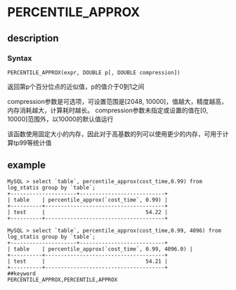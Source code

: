 # PERCENTILE_APPROX
## description
### Syntax

`PERCENTILE_APPROX(expr, DOUBLE p[, DOUBLE compression])`


返回第p个百分位点的近似值，p的值介于0到1之间

compression参数是可选项，可设置范围是[2048, 10000]，值越大，精度越高，内存消耗越大，计算耗时越长。
compression参数未指定或设置的值在[0, 10000]范围外，以10000的默认值运行

该函数使用固定大小的内存，因此对于高基数的列可以使用更少的内存，可用于计算tp99等统计值

## example
```
MySQL > select `table`, percentile_approx(cost_time,0.99) from log_statis group by `table`;
+---------------------+---------------------------+
| table    | percentile_approx(`cost_time`, 0.99) |
+----------+--------------------------------------+
| test     |                                54.22 |
+----------+--------------------------------------+

MySQL > select `table`, percentile_approx(cost_time,0.99, 4096) from log_statis group by `table`;
+---------------------+---------------------------+
| table    | percentile_approx(`cost_time`, 0.99, 4096.0) |
+----------+--------------------------------------+
| test     |                                54.21 |
+----------+--------------------------------------+
##keyword
PERCENTILE_APPROX,PERCENTILE,APPROX
